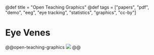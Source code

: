 @def title = "Open Teaching Graphics"
@def tags = ["papers", "pdf", "demo", "eeg", "eye tracking", "statistics", "graphics", "cc-by"]

# Eye Venes


@@open-teaching-graphics
[![](/assets/teaching-resources/open-teaching-graphics/EyeVenes.png)](/assets/teaching-resources/open-teaching-graphics/pdf/EyeVenes.pdf)
@@


